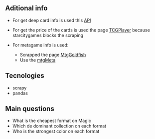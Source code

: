## Aditional info

- For get deep card info is used this [API](https://docs.magicthegathering.io/)

- For get the price of the cards is used the page [TCGPlayer](https://shop.tcgplayer.com/magic?newSearch=true) because starcitygames blocks the scraping

- For metagame info is used:  
  - Scrapped the page [MtgGoldfish](https://www.mtggoldfish.com/metagame/standard#paper)
  - Use the [mtgMeta](https://mtgmeta.io/docs)

## Tecnologies

- scrapy
- pandas

## Main questions

- What is the cheapest format on Magic
- Which de dominant collection on each format
- Who is the strongest color on each format
